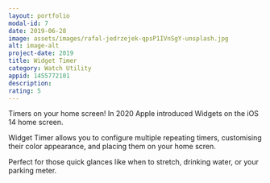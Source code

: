 ```yaml
---
layout: portfolio
modal-id: 7
date: 2019-06-28
image: assets/images/rafal-jedrzejek-qpsP1IVnSgY-unsplash.jpg
alt: image-alt
project-date: 2019
title: Widget Timer
category: Watch Utility
appid: 1455772101
description: 
rating: 5
---
```


Timers on your home screen! In 2020 Apple introduced Widgets on the iOS 14 home screen.

Widget Timer allows you to configure multiple repeating timers, customising their color appearance, and placing them on your home scren.

Perfect for those quick glances like when to stretch, drinking water, or your parking meter.
